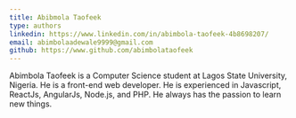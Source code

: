 ```yaml
---
title: Abibmola Taofeek
type: authors
linkedin: https://www.linkedin.com/in/abimbola-taofeek-4b8698207/
email: abimbolaadewale9999@gmail.com
github: https://www.github.com/abimbolataofeek
---
```

Abimbola Taofeek is a Computer Science student at Lagos State University, Nigeria. He is a front-end web developer.
He is experienced in Javascript, ReactJs, AngularJs, Node.js, and PHP. He always has the passion to learn new things.


